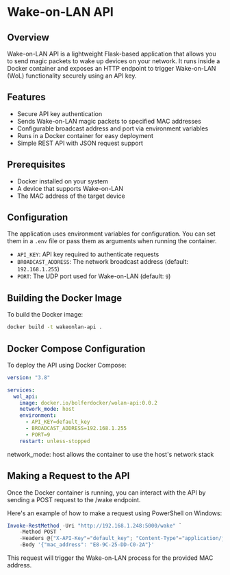 # Wake-on-LAN API

## Overview

Wake-on-LAN API is a lightweight Flask-based application that allows you to send magic packets to wake up devices on your network. It runs inside a Docker container and exposes an HTTP endpoint to trigger Wake-on-LAN (WoL) functionality securely using an API key.

## Features

- Secure API key authentication
- Sends Wake-on-LAN magic packets to specified MAC addresses
- Configurable broadcast address and port via environment variables
- Runs in a Docker container for easy deployment
- Simple REST API with JSON request support

## Prerequisites

- Docker installed on your system
- A device that supports Wake-on-LAN
- The MAC address of the target device

## Configuration

The application uses environment variables for configuration. You can set them in a `.env` file or pass them as arguments when running the container.

- `API_KEY`: API key required to authenticate requests
- `BROADCAST_ADDRESS`: The network broadcast address (default: `192.168.1.255`)
- `PORT`: The UDP port used for Wake-on-LAN (default: `9`)

## Building the Docker Image

To build the Docker image:

```bash
docker build -t wakeonlan-api .
```

## Docker Compose Configuration

To deploy the API using Docker Compose:

```yaml
version: "3.8"

services:
  wol_api:
    image: docker.io/bolferdocker/wolan-api:0.0.2
    network_mode: host
    environment:
      - API_KEY=default_key
      - BROADCAST_ADDRESS=192.168.1.255
      - PORT=9
    restart: unless-stopped
```

network_mode: host allows the container to use the host's network stack

## Making a Request to the API

Once the Docker container is running, you can interact with the API by sending a POST request to the /wake endpoint.

Here's an example of how to make a request using PowerShell on Windows:


```powershell
Invoke-RestMethod -Uri "http://192.168.1.248:5000/wake" `
    -Method POST `
    -Headers @{"X-API-Key"="default_key"; "Content-Type"="application/json"} `
    -Body '{"mac_address": "E8-9C-25-DD-C0-2A"}'
```

This request will trigger the Wake-on-LAN process for the provided MAC address.